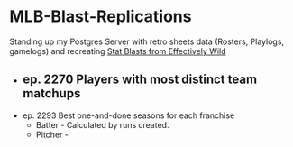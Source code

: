 # MLB-Blast-Replications

Standing up my Postgres Server with retro sheets data (Rosters, Playlogs, gamelogs) and recreating [Stat Blasts from Effectively Wild](https://effectivelywild.fandom.com/wiki/Stat_Blast#2019)

- ep. 2270 Players with most distinct team matchups
    - 
- ep. 2293 Best one-and-done seasons for each franchise
    - Batter - Calculated by runs created.
    - Pitcher - 
